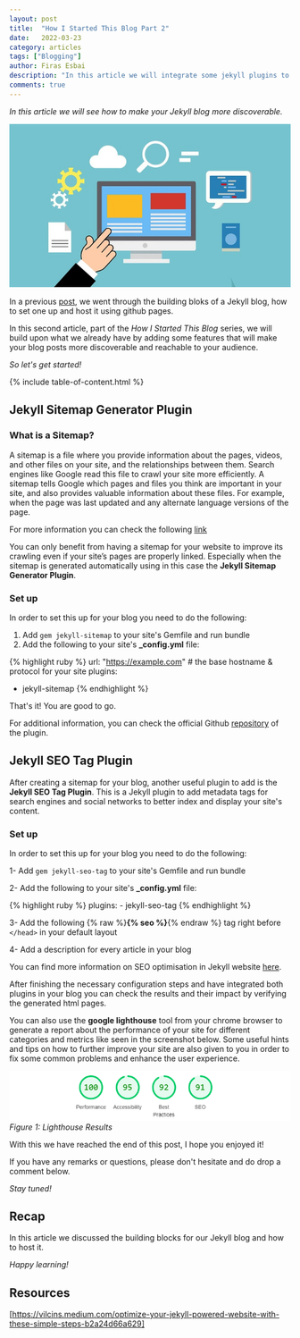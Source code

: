 ```yaml
---
layout: post
title:  "How I Started This Blog Part 2"
date:   2022-03-23
category: articles
tags: ["Blogging"]
author: Firas Esbai
description: "In this article we will integrate some jekyll plugins to add a sitemap and improve your SEO ranking and lighthouse score of your blog"
comments: true
---
```


*In this article we will see how to make your Jekyll blog more discoverable.* 

![image](/assets/images/articles/6_how_i_started_this_blog_part_2.jpg)

In a previous [post], we went through the building bloks of a Jekyll blog, how to set one up and host it using github pages. 

In this second article, part of the *How I Started This Blog* series, we will build upon what we already have by adding some features that will make your blog posts more discoverable and reachable to your audience.

*So let's get started!* 

{% include table-of-content.html %}

## Jekyll Sitemap Generator Plugin ##

### What is a Sitemap? ###

A sitemap is a file where you provide information about the pages, videos, and other files on your site, and the relationships between them. 
Search engines like Google read this file to crawl your site more efficiently. A sitemap tells Google which pages and files you think are important in your site, and also provides valuable information about these files. 
For example, when the page was last updated and any alternate language versions of the page.

For more information you can check the following [link]

You can only benefit from having a sitemap for your website to improve its crawling even if your site’s pages are properly linked. 
Especially when the sitemap is generated automatically using in this case the **Jekyll Sitemap Generator Plugin**. 

### Set up ###

In order to set this up for your blog you need to do the following:

1. Add `gem jekyll-sitemap` to your site's Gemfile and run bundle
2. Add the following to your site's **_config.yml** file:

{% highlight ruby %} 
url: "https://example.com" # the base hostname & protocol for your site
plugins:
  - jekyll-sitemap
{% endhighlight %}

That's it! You are good to go. 

For additional information, you can check the official Github [repository] of the plugin.

## Jekyll SEO Tag Plugin ##

After creating a sitemap for your blog, another useful plugin to add is the **Jekyll SEO Tag Plugin**. 
This is a Jekyll plugin to add metadata tags for search engines and social networks to better index and display your site's content. 

### Set up ###

In order to set this up for your blog you need to do the following:

1- Add `gem jekyll-seo-tag` to your site's Gemfile and run bundle

2- Add the following to your site's **_config.yml** file:
   
   {% highlight ruby %}
   plugins:
    - jekyll-seo-tag
   {% endhighlight %}

3- Add the following {% raw %}**{% seo %}**{% endraw %} tag right before `</head>` in your default layout

4- Add a description for every article in your blog 

You can find more information on SEO optimisation in Jekyll website [here]. 

After finishing the necessary configuration steps and have integrated both plugins in your blog you can check the results and their impact by verifying the generated html pages. 

You can also use the **google lighthouse** tool from your chrome browser to generate a report about the performance of your site for different categories and metrics like seen in the screenshot below.
Some useful hints and tips on how to further improve your site are also given to you in order to fix some common problems and enhance the user experience.  

![image](/assets/images/articles/6_lighthouse_results.PNG)
<br />*Figure 1: Lighthouse Results*

With this we have reached the end of this post, I hope you enjoyed it! 

If you have any remarks or questions, please don't hesitate and do drop a comment below. 

*Stay tuned!*

## Recap ## 

In this article we discussed the building blocks for our Jekyll blog and how to host it.

*Happy learning!*

## Resources ##

[https://vilcins.medium.com/optimize-your-jekyll-powered-website-with-these-simple-steps-b2a24d66a629]

[post]: https://firasesbai.github.io/articles/2021/10/07/how-i-started-this-blog.html
[link]: https://developers.google.com/search/docs/advanced/sitemaps/overview
[repository]: https://github.com/jekyll/jekyll-sitemap 
[here]: https://jsinibardy.com/optimize-seo-jekyll
[https://vilcins.medium.com/optimize-your-jekyll-powered-website-with-these-simple-steps-b2a24d66a629]: https://vilcins.medium.com/optimize-your-jekyll-powered-website-with-these-simple-steps-b2a24d66a629
